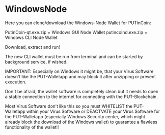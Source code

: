 # WindowsNode

Here you can clone/download the Windows-Node Wallet for PUTinCoin:

PutinCoin-qt.exe.zip = Windows GUI Node Wallet
putincoind.exe.zip = Wincows CLI Node Wallet

Download, extract and run!

The new CLI wallet must be run from terminal and can be started by background service, if wished.

IMPORTANT: Especially on Windows it might be, that your Virus Software doesn't like the PUT-Walletapp and may block it after unzipping or prevent execution.

Don't be afraid, the wallet software is completely clean but it needs to open a stable connection to the internet for connecting with the PUT-Blockchain.

Most Virus Software don't like this so you must WHITELIST the PUT-Walletapp within your Virus Software or DEACTVATE your Virus Software for the PUT-Walletapp (especially Windows Security center, which might already block the download of the Windows wallet) to guarantee a flawless functionality of the wallet!!
